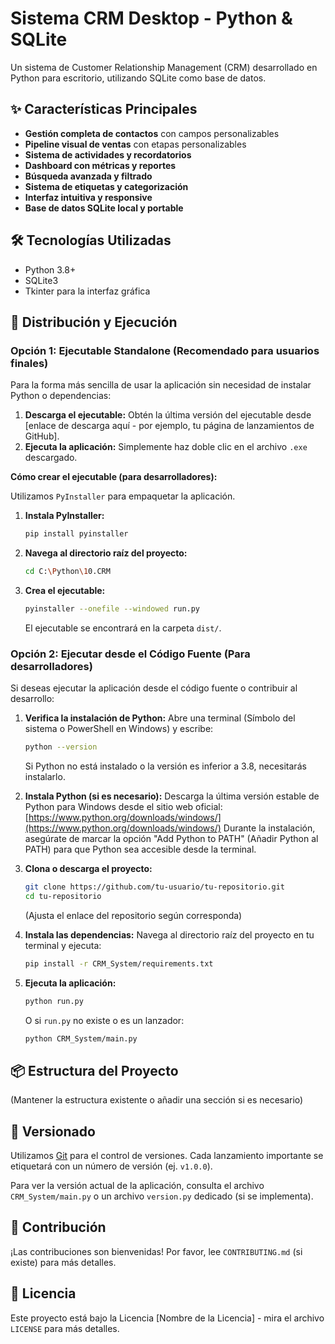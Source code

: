 # Sistema CRM Desktop - Python & SQLite

Un sistema de Customer Relationship Management (CRM) desarrollado en Python para escritorio, utilizando SQLite como base de datos.

## ✨ Características Principales

- **Gestión completa de contactos** con campos personalizables
- **Pipeline visual de ventas** con etapas personalizables
- **Sistema de actividades y recordatorios**
- **Dashboard con métricas y reportes**
- **Búsqueda avanzada y filtrado**
- **Sistema de etiquetas y categorización**
- **Interfaz intuitiva y responsive**
- **Base de datos SQLite local y portable**

## 🛠️ Tecnologías Utilizadas

- Python 3.8+
- SQLite3
- Tkinter para la interfaz gráfica

## 🚀 Distribución y Ejecución

### Opción 1: Ejecutable Standalone (Recomendado para usuarios finales)

Para la forma más sencilla de usar la aplicación sin necesidad de instalar Python o dependencias:

1.  **Descarga el ejecutable:** Obtén la última versión del ejecutable desde [enlace de descarga aquí - por ejemplo, tu página de lanzamientos de GitHub].
2.  **Ejecuta la aplicación:** Simplemente haz doble clic en el archivo `.exe` descargado.

**Cómo crear el ejecutable (para desarrolladores):**

Utilizamos `PyInstaller` para empaquetar la aplicación.

1.  **Instala PyInstaller:**
    ```bash
    pip install pyinstaller
    ```
2.  **Navega al directorio raíz del proyecto:**
    ```bash
    cd C:\Python\10.CRM
    ```
3.  **Crea el ejecutable:**
    ```bash
    pyinstaller --onefile --windowed run.py
    ```
    El ejecutable se encontrará en la carpeta `dist/`.

### Opción 2: Ejecutar desde el Código Fuente (Para desarrolladores)

Si deseas ejecutar la aplicación desde el código fuente o contribuir al desarrollo:

1.  **Verifica la instalación de Python:**
    Abre una terminal (Símbolo del sistema o PowerShell en Windows) y escribe:
    ```bash
    python --version
    ```
    Si Python no está instalado o la versión es inferior a 3.8, necesitarás instalarlo.

2.  **Instala Python (si es necesario):**
    Descarga la última versión estable de Python para Windows desde el sitio web oficial: [https://www.python.org/downloads/windows/](https://www.python.org/downloads/windows/)
    Durante la instalación, asegúrate de marcar la opción "Add Python to PATH" (Añadir Python al PATH) para que Python sea accesible desde la terminal.

3.  **Clona o descarga el proyecto:**
    ```bash
    git clone https://github.com/tu-usuario/tu-repositorio.git
    cd tu-repositorio
    ```
    (Ajusta el enlace del repositorio según corresponda)

4.  **Instala las dependencias:**
    Navega al directorio raíz del proyecto en tu terminal y ejecuta:
    ```bash
    pip install -r CRM_System/requirements.txt
    ```

5.  **Ejecuta la aplicación:**
    ```bash
    python run.py
    ```
    O si `run.py` no existe o es un lanzador:
    ```bash
    python CRM_System/main.py
    ```

## 📦 Estructura del Proyecto

(Mantener la estructura existente o añadir una sección si es necesario)

## 📝 Versionado

Utilizamos [Git](https://git-scm.com/) para el control de versiones. Cada lanzamiento importante se etiquetará con un número de versión (ej. `v1.0.0`).

Para ver la versión actual de la aplicación, consulta el archivo `CRM_System/main.py` o un archivo `version.py` dedicado (si se implementa).

## 🤝 Contribución

¡Las contribuciones son bienvenidas! Por favor, lee `CONTRIBUTING.md` (si existe) para más detalles.

## 📄 Licencia

Este proyecto está bajo la Licencia [Nombre de la Licencia] - mira el archivo `LICENSE` para más detalles.
